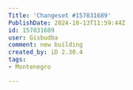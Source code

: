 ```yaml
---
Title: 'Changeset #157831689'
PublishDate: 2024-10-13T11:59:44Z
id: 157831689
user: Gisbudba
comment: new building
created_by: iD 2.30.4
tags:
- Montenegro

---
```


